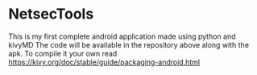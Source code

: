# NetsecTools
This is my first complete android application made using python and kivyMD
The code will be available in the repository above along with the apk.
To compile it your own read https://kivy.org/doc/stable/guide/packaging-android.html
